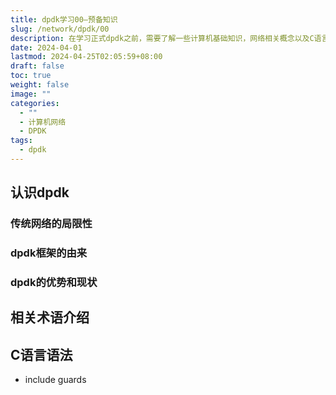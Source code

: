 ```yaml
---
title: dpdk学习00—预备知识
slug: /network/dpdk/00
description: 在学习正式dpdk之前，需要了解一些计算机基础知识，网络相关概念以及C语言基本语法。
date: 2024-04-01
lastmod: 2024-04-25T02:05:59+08:00
draft: false
toc: true
weight: false
image: ""
categories:
  - ""
  - 计算机网络
  - DPDK
tags:
  - dpdk
---
```

## 认识dpdk
### 传统网络的局限性
### dpdk框架的由来

### dpdk的优势和现状

## 相关术语介绍
## C语言语法

- include guards